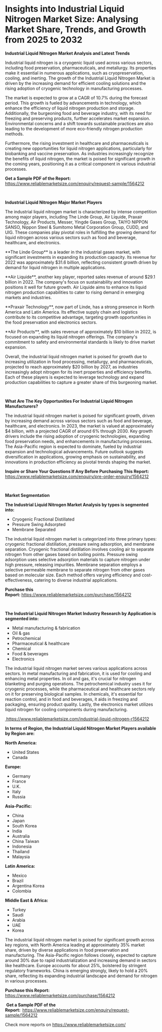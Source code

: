 <p><h1>Insights into Industrial Liquid Nitrogen Market Size: Analysing Market Share, Trends, and Growth from 2025 to 2032</h1></p><p><strong>Industrial Liquid Nitrogen Market Analysis and Latest Trends</strong></p>
<p><p>Industrial liquid nitrogen is a cryogenic liquid used across various sectors, including food preservation, pharmaceuticals, and metallurgy. Its properties make it essential in numerous applications, such as cryopreservation, cooling, and inerting. The growth of the Industrial Liquid Nitrogen Market is driven by the increasing demand for efficient cooling solutions and the rising adoption of cryogenic technology in manufacturing processes.</p><p>The market is expected to grow at a CAGR of 10.7% during the forecast period. This growth is fueled by advancements in technology, which enhance the efficiency of liquid nitrogen production and storage. Additionally, the burgeoning food and beverage industry, with its need for freezing and preserving products, further accelerates market expansion. Environmental concerns and a shift towards sustainable practices are also leading to the development of more eco-friendly nitrogen production methods.</p><p>Furthermore, the rising investment in healthcare and pharmaceuticals is creating new opportunities for liquid nitrogen applications, particularly for biobanking and vaccine preservation. As industries increasingly recognize the benefits of liquid nitrogen, the market is poised for significant growth in the coming years, positioning it as a critical component in various industrial processes.</p></p>
<p><strong>Get a Sample PDF of the Report:&nbsp;</strong> <a href="https://www.reliablemarketsize.com/enquiry/request-sample/1564212?utm_campaign=2334&utm_medium=2&utm_source=Github&utm_content=ia&utm_term=31032025&utm_id=industrial-liquid-nitrogen">https://www.reliablemarketsize.com/enquiry/request-sample/1564212</a></p>
<p>&nbsp;</p>
<p><strong>Industrial Liquid Nitrogen Major Market Players</strong></p>
<p><p>The industrial liquid nitrogen market is characterized by intense competition among major players, including The Linde Group, Air Liquide, Praxair Technology, Air Products, Messer, Yingde Gases Group, TAIYO NIPPON SANSO, Nippon Steel & Sumitomo Metal Corporation Group, CUDD, and UIG. These companies play pivotal roles in fulfilling the growing demand for liquid nitrogen across various sectors such as food and beverage, healthcare, and electronics.</p><p>**The Linde Group** is a leader in the industrial gases market, with significant investments in expanding its production capacity. Its revenue for 2022 was approximately $31.6 billion, reflecting consistent growth driven by demand for liquid nitrogen in multiple applications. </p><p>**Air Liquide**, another key player, reported sales revenue of around $29.1 billion in 2022. The company's focus on sustainability and innovation positions it well for future growth. Air Liquide aims to enhance its liquid nitrogen production capabilities to cater to rising demand in emerging markets and industries.</p><p>**Praxair Technology**, now part of Linde, has a strong presence in North America and Latin America. Its effective supply chain and logistics contribute to its competitive advantage, targeting growth opportunities in the food preservation and electronics sectors.</p><p>**Air Products**, with sales revenue of approximately $10 billion in 2022, is focused on expanding its liquid nitrogen offerings. The company's commitment to safety and environmental standards is likely to drive market expansion.</p><p>Overall, the industrial liquid nitrogen market is poised for growth due to increasing utilization in food processing, metallurgy, and pharmaceuticals, projected to reach approximately $20 billion by 2027, as industries increasingly adopt nitrogen for its inert properties and efficiency benefits. Each of these players is expected to leverage technology and expand production capabilities to capture a greater share of this burgeoning market.</p></p>
<p>&nbsp;</p>
<p><strong>What Are The Key Opportunities For Industrial Liquid Nitrogen Manufacturers?</strong></p>
<p><p>The industrial liquid nitrogen market is poised for significant growth, driven by increasing demand across various sectors such as food and beverage, healthcare, and electronics. In 2023, the market is valued at approximately $4 billion, with a projected CAGR of around 6% through 2030. Key growth drivers include the rising adoption of cryogenic technologies, expanding food preservation needs, and enhancements in manufacturing processes. The Asia-Pacific region is expected to dominate, fueled by industrial expansion and technological advancements. Future outlook suggests diversification in applications, growing emphasis on sustainability, and innovations in production efficiency as pivotal trends shaping the market.</p></p>
<p><strong>Inquire or Share Your Questions If Any Before Purchasing This Report:</strong> <a href="https://www.reliablemarketsize.com/enquiry/pre-order-enquiry/1564212?utm_campaign=2334&utm_medium=2&utm_source=Github&utm_content=ia&utm_term=31032025&utm_id=industrial-liquid-nitrogen">https://www.reliablemarketsize.com/enquiry/pre-order-enquiry/1564212</a></p>
<p>&nbsp;</p>
<p><strong>Market Segmentation</strong></p>
<p><strong>The Industrial Liquid Nitrogen Market Analysis by types is segmented into:</strong></p>
<p><ul><li>Cryogenic Fractional Distillated</li><li>Pressure Swing Adsorpted</li><li>Membrane Separated</li></ul></p>
<p><p>The industrial liquid nitrogen market is categorized into three primary types: cryogenic fractional distillation, pressure swing adsorption, and membrane separation. Cryogenic fractional distillation involves cooling air to separate nitrogen from other gases based on boiling points. Pressure swing adsorption uses selective adsorption materials to capture nitrogen under high pressure, releasing impurities. Membrane separation employs a selective permeable membrane to separate nitrogen from other gases based on molecular size. Each method offers varying efficiency and cost-effectiveness, catering to diverse industrial applications.</p></p>
<p><strong>Purchase this Report:&nbsp;</strong><a href="https://www.reliablemarketsize.com/purchase/1564212?utm_campaign=2334&utm_medium=2&utm_source=Github&utm_content=ia&utm_term=31032025&utm_id=industrial-liquid-nitrogen">https://www.reliablemarketsize.com/purchase/1564212</a></p>
<p>&nbsp;</p>
<p><strong>The Industrial Liquid Nitrogen Market Industry Research by Application is segmented into:</strong></p>
<p><ul><li>Metal manufacturing & fabrication</li><li>Oil & gas</li><li>Petrochemical</li><li>Pharmaceutical & healthcare</li><li>Chemical</li><li>Food & beverages</li><li>Electronics</li></ul></p>
<p><p>The industrial liquid nitrogen market serves various applications across sectors. In metal manufacturing and fabrication, it is used for cooling and enhancing metal properties. In oil and gas, it's crucial for nitrogen blanketing and purging operations. The petrochemical industry uses it for cryogenic processes, while the pharmaceutical and healthcare sectors rely on it for preserving biological samples. In chemicals, it's essential for reaction control, and in food and beverages, it aids in freezing and packaging, ensuring product quality. Lastly, the electronics market utilizes liquid nitrogen for cooling components during manufacturing.</p></p>
<p><a href="https://www.reliablemarketsize.com/industrial-liquid-nitrogen-r1564212?utm_campaign=2334&utm_medium=2&utm_source=Github&utm_content=ia&utm_term=31032025&utm_id=industrial-liquid-nitrogen">&nbsp;https://www.reliablemarketsize.com/industrial-liquid-nitrogen-r1564212</a></p>
<p><strong>In terms of Region, the Industrial Liquid Nitrogen Market Players available by Region are:</strong></p>
<p>
    <p> <strong> North America: </strong>
        <ul>
            <li>United States</li>
            <li>Canada</li>
        </ul>
        </p> 
    <p> <strong> Europe: </strong>
        <ul>
            <li>Germany</li>
            <li>France</li>
            <li>U.K.</li>
            <li>Italy</li>
            <li>Russia</li>
        </ul>
        </p> 
    <p> <strong> Asia-Pacific: </strong>
        <ul>
            <li>China</li>
            <li>Japan</li>
            <li>South Korea</li>
            <li>India</li>
            <li>Australia</li>
            <li>China Taiwan</li>
            <li>Indonesia</li>
            <li>Thailand</li>
            <li>Malaysia</li>
        </ul>
        </p> 
    <p> <strong> Latin America: </strong>
        <ul>
            <li>Mexico</li>
            <li>Brazil</li>
            <li>Argentina Korea</li>
            <li>Colombia</li>
        </ul>
        </p> 
    <p> <strong> Middle East & Africa: </strong>
        <ul>
            <li>Turkey</li>
            <li>Saudi</li>
            <li>Arabia</li>
            <li>UAE</li>
            <li>Korea</li>
        </ul>
    </p>
    </p>
<p><p>The industrial liquid nitrogen market is poised for significant growth across key regions, with North America leading at approximately 35% market share, driven by diverse applications in food preservation and manufacturing. The Asia-Pacific region follows closely, expected to capture around 30% due to rapid industrialization and increasing demand in sectors like healthcare. Europe accounts for about 25%, bolstered by stringent regulatory frameworks. China is emerging strongly, likely to hold a 20% share, reflecting its expanding industrial landscape and demand for nitrogen in various processes.</p></p>
<p><strong>Purchase this Report: </strong><a href="https://www.reliablemarketsize.com/purchase/1564212?utm_campaign=2334&utm_medium=2&utm_source=Github&utm_content=ia&utm_term=31032025&utm_id=industrial-liquid-nitrogen">https://www.reliablemarketsize.com/purchase/1564212</a></p>
<p>&nbsp;<strong>Get a Sample PDF of the Report:&nbsp;&nbsp;</strong><a href="https://www.reliablemarketsize.com/enquiry/request-sample/1564212?utm_campaign=2334&utm_medium=2&utm_source=Github&utm_content=ia&utm_term=31032025&utm_id=industrial-liquid-nitrogen">https://www.reliablemarketsize.com/enquiry/request-sample/1564212</a></p>
<p><strong></strong></p>
<p>Check more reports on <a href="https://www.reliablemarketsize.com/?utm_campaign=2334&utm_medium=2&utm_source=Github&utm_content=ia&utm_term=31032025&utm_id=industrial-liquid-nitrogen">https://www.reliablemarketsize.com/</a></p>